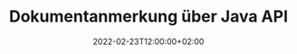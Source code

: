 ---
############################# Static ############################
layout: "product"
date: 2022-02-23T12:00:00+02:00
draft: false

product: "Annotation"
product_tag: "annotation"
platform: "Java"
platform_tag: "java"

############################# Head ############################
head_title: "Java Document Annotation API | Anzeigen und Kommentieren von PDF-Word-Excel-PPTX-Bildern"
head_description: "Java Document Annotation API. Anzeigen, Markieren, Kommentieren und Kommentieren der Dateiformate PDF Word DOCX, Excel XLSX, PPTX, EML EMLX, VSS VSD, OTP, CAD und Bild."

############################# Header ##########################
title: "Dokumentanmerkung über Java API"
description: "Erstellen Sie Java-Anwendungen mit Funktionen zum Anzeigen und Kommentieren von PDF-, HTML-, MS Office- und anderen Dokumentformaten, ohne externe Software installieren zu müssen."
button:
    enable: true
    icon: "fas fa-arrow-down"
    label: "Download kostenlose Testversion"
    link: "https://downloads.groupdocs.com/annotation/java"

############################# SubMenu #########################
submenu:
    enable: true
    
    left:
        img_alt: "GroupDocs.Annotation for Java"
        image: "https://www.groupdocs.cloud/templates/groupdocs/images/product-logos/groupdocs-annotation-java.png"
        product: "GroupDocs.Annotation"
        platform: "Java"

    middle:
        button:
            # button loop
            - link: "#features"
              text: "Merkmale"

            # button loop
            - link: "https://products.groupdocs.app/annotation"
              text: "Live-Demos"

            # button loop
            - link: "https://purchase.groupdocs.com/pricing/annotation/java"
              text: "Preisgestaltung"

    right:
        link_download: "https://downloads.groupdocs.com/annotation"
        link_learn: "https://docs.groupdocs.com/annotation/java/"
        link_buy: "https://purchase.groupdocs.com"

############################# Overview ############################
overview:
    enable: true
    content: |
      GroupDocs.Annotation Java API ist ein Produkt, das Ihnen die Arbeit mit Anmerkungen in Dokumenten auf verschiedenen Plattformen und Betriebssystemen wie Android, MacOS, Linux, Windows ermöglicht. GroupDocs.Annotation bietet eine Bibliothek mit einer einfachen API, die viele Vorteile bietet: Wenn Sie beispielsweise die Vertraulichkeit der Daten wahren oder auswählen müssen, wie viel Leistung Sie für die Arbeit mit der Bibliothek benötigen oder die Arbeit teilweise mit Anmerkungen ändern möchten, ist die Bibliothek sehr hilfreich leicht und flexibel.

      GroupDocs.Annotation für Java API ermöglicht Ihnen die Arbeit mit verschiedenen Arten von Anmerkungen, darunter: Text, Polylinie, Fläche, Unterstreichung, Punkt, Wasserzeichen, Pfeil, Ellipse, Textersetzung, Abstand, Textfeld, Ressourcenschwärzung usw. Und unterstützt die meisten Beliebte Dokumentenformate wie: PDF, HTML, Microsoft Office Word, Excel-Tabellen, PowerPoint-Präsentationen, Visio, Outlook-E-Mails, Bilder, Metadateien, CAD-Zeichnungen und verschiedene andere Formate. Die API bietet die Möglichkeit, Miniaturansichten von Dokumentseiten abzurufen und unterstützt das Importieren und Exportieren von Anmerkungen in und aus PDF-Dateien.

      Mithilfe der Bibliothek können Sie [hinzufügen](/annotation/java/bmp/), [bearbeiten](/annotation/java/bmp/), [extrahieren](/annotation/java/bmp/) und [löschen](/annotation /java/bmp/) Anmerkungen aus Dokumenten hinzufügen, Dokumente drehen, Miniaturansichten ändern. Dies ist keine vollständige Liste aller Möglichkeiten. Es bietet außerdem einen umfassenden Satz an Datenobjekten, mit denen Sie Anmerkungseigenschaften in allen unterstützten Dokumentformaten an Ihre Anforderungen anpassen können.

      Die Arbeit mit der GroupDocs.Annotation for Java API ist sehr einfach und besteht aus nur wenigen Grundschritten. Zuerst müssen Sie eine Lizenz einrichten, dann die Datei auswählen, mit der Sie arbeiten möchten, dann irgendwie mit Dokumentanmerkungen manipulieren (löschen/bearbeiten/extrahieren/löschen) und das Ergebnis speichern. Weitere Informationen finden Sie in der Produktdokumentation (https://docs.groupdocs.com/annotation/java/getting-started/) oder in unseren Beispielen (https://github.com/groupdocs-annotation/GroupDocs.Annotation). -for-Java) festgelegt.
      
      GroupDocs.Annotation wird regelmäßig aktualisiert und unterstützt seine Kunden. Sie sind jederzeit willkommen, uns Fragen zu stellen, Ihre Ideen zu senden oder uns Ihren Bedarf an etwas Neuem mitzuteilen, und wir werden es gerne in unseren neuen Versionen umsetzen.
    tabs:
      enable: true
      
      ## TAB ONE ##
      tab_one:
        description: |
          Im Folgenden finden Sie eine Übersicht über GroupDocs.Annotation für Java:
      
        right:
          enable: true
          icon: "fab fa-html5"
          title:  Überblick
          content: |
            * Anmerkungen hinzufügen
            * Anmerkungen exportieren 
            * Anmerkungen importieren
            * Antwortbasierte Kommentare
            * Anmerkungskompatibilität
      
      ## TAB TWO ##
      tab_two:
        description: |
          GroupDocs.Annotation für Java unterstützt alle gängigen [Dokumentdateiformate](https://docs.groupdocs.com/annotation/java/supported-document-formats/), einschließlich: Microsoft Office, PDF, Bilder und viele andere.

        left:
          enable: true
          table:
            # table loop
            - title: "Microsoft Office Formats"
              content: |
                * **Word**: [DOC](/annotation/java/doc/), [DOCX](/annotation/java/docx/), [DOCM](/annotation/java/docm/), [DOT](/annotation/java/dot/), [DOTX](/annotation/java/dotx/), [RTF](/annotation/java/rtf/)
                * **Excel**: [XLS](/annotation/java/xls/), [XLSX](/annotation/java/xlsx/), [XLSB](/annotation/java/xlsb/), [XLSM](/annotation/java/xlsm/)
                * **PowerPoint**: [PPT](/annotation/java/ppt/), [PPTX](/annotation/java/pptx/), [PPS](/annotation/java/pps/), [PPSX](/annotation/java/ppsx/), [POTM](/annotation/java/potm/), [POTX](/annotation/java/potx/), [PPSM](/annotation/java/ppsm/), [PPTM](/annotation/java/pptm/), [WMF](/annotation/java/wmf/), [EMF](/annotation/java/emf/)
                * **Outlook**: [EML](/annotation/java/eml/), [EMLX](/annotation/java/emlx/), [MSG](/annotation/java/msg/)
                * **Visio**: [VSS](/annotation/java/vss/), [VST](/annotation/java/vst/), [VSD](/annotation/java/vsd/), [VSDX](/annotation/java/vsdx/), [VSX](/annotation/java/vsx/)

        right:
          enable: true
          table:
            # table loop
            - title: "Other Formats"
              content: |
                * **Portable**: [PDF](/annotation/java/pdf/) (PDF/A-1a, PDF/A-1b, PDF/A-2a)
                * **OpenDocument**: [ODT](/annotation/java/odt/), [ODS](/annotation/java/ods/), [ODP](/annotation/java/odp/)
                * **Images**: [BMP](/annotation/java/bmp/), [JPG](/annotation/java/jpg/), [JPEG](/annotation/java/jpeg/), [TIFF](/annotation/java/tiff/), [TIF](/annotation/java/tif/), [PNG](/annotation/java/png/), [GIF](/annotation/java/gif/), [DCM](/annotation/java/dcm/), [DICOM](/annotation/java/dicom/)
                * **AutoCAD**: [DWG](/annotation/java/dwg/), [DXF](/annotation/java/dxf/), [CAD](/annotation/java/cad/)
                * **Other**: [HTM](/annotation/java/htm/), [HTML](/annotation/java/html/), [CSV](/annotation/java/csv/), [DJVU](/annotation/java/djvu/), [OTP](/annotation/java/otp/), [OTT](/annotation/java/ott/)

      ## TAB THREE ##
      tab_three:
        description: |
          GroupDocs.Annotation für Java unterstützt folgende Betriebssysteme, Frameworks und Paketmanager:
        
        left:
          enable: true
          table:
            # table loop
            - icon: "fab fa-windows"
              title:  Betriebssysteme
              content: |
                * Microsoft Windows Desktop
                * Microsoft Windows Server
                * Linux
                * MacOS

            # table loop
            - icon: "fas fa-code"
              title:  Unterstützte Frameworks
              content: |
                * Java 7 (1.7) and above

        right:
          enable: true
          table:
            # table loop
            - icon: "fas fa-cogs"
              title:  Entwicklungsumgebungen
              content: |
                * NetBeans
                * IntelliJ IDEA
                * Eclipse

            # table loop
            - icon: "fas fa-tools"
              title:  Build-Automatisierungstool
              content: |
                * Maven

############################# Features ############################
features:
    enable: true
    title: GroupDocs.Annotation für Java-Funktionen

    feature:
      # feature loop
      - icon: "fas fa-copy"
        link: "https://docs.groupdocs.com/annotation/java/add-area-annotation/"
        content: Fügen Sie Bereichsanmerkungen im Dokument hinzu und verknüpfen Sie einfache und verschachtelte Kommentare

      # feature loop
      - icon: "fas fa-eye"
        link: "https://docs.groupdocs.com/annotation/java/add-arrow-annotation/"
        content: Zeigen Sie mithilfe der Pfeilanmerkung auf einen bestimmten Inhalt

      # feature loop
      - icon: "fas fa-bolt"
        link: "https://docs.groupdocs.com/annotation/java/add-watermark-annotation/"
        content: Setzen Sie Textwasserzeichen auf PDF, Folien, Excel-Arbeitsblätter, Bilder und Diagramme in abgewinkelter Position
      
      # feature loop
      - icon: "fas fa-file-powerpoint"
        link: "https://docs.groupdocs.com/annotation/java/add-point-annotation/"
        content: Fügen Sie mithilfe der Punktanmerkung Popup-Kommentare an jeder Stelle im Dokument hinzu

      # feature loop
      - icon: "fas fa-code"
        link: "https://docs.groupdocs.com/annotation/java/add-polyline-annotation/"
        content: Verwenden Sie Polylinienanmerkungen, um eine Folge von Liniensegmenten, Bogensegmenten oder beidem zu verbinden

      # feature loop
      - icon: "fas fa-cloud"
        link: "https://docs.groupdocs.com/annotation/java/add-ellipse-annotation/"
        content: Fügen Sie Ellipsenanmerkungen zu PDFs, Word-Dokumenten, Tabellenkalkulationen, Präsentationen, Diagrammen und Bildern hinzu

      # feature loop
      - icon: "fas fa-remove-format"
        link: "https://docs.groupdocs.com/annotation/java/add-watermark-annotation/"
        content: Fügen Sie abgewinkelte Wasserzeichen für PDF, PowerPoint, Excel, Bilder und Diagramme hinzu

      # feature loop
      - icon: "fas fa-comment-slash"
        link: "https://docs.groupdocs.com/annotation/java/add-underline-annotation/"
        content: Rufen Sie die Koordinaten der Textanmerkung in der Bilddarstellung eines Dokuments ab

      # feature loop
      - icon: "fas fa-location-arrow"
        link: "https://docs.groupdocs.com/annotation/java/add-annotation-to-the-document/"
        content: Unterstreichen, durchstreichen oder ändern Sie bestimmten Text in einem Dokument

      # feature loop
      - icon: "fas fa-border-all"
        link: "https://docs.groupdocs.com/annotation/java/add-annotation-to-the-document/"
        content: Fügen Sie einem Dokument einen Textstempel oder ein Wasserzeichen und ein Textfeld hinzu

      # feature loop
      - icon: "fas fa-wrench"
        link: "https://docs.groupdocs.com/annotation/java/add-point-annotation/"
        content: Importieren und exportieren Sie Anmerkungen zwischen Word-Dokumenten und PowerPoint-Präsentationen

      # feature loop
      - icon: "fas fa-columns"
        link: "https://docs.groupdocs.com/annotation/java/add-strikeout-annotation/"
        content: Kommentieren Sie Excel-Tabellen mit den Anmerkungstypen „Text“, „Textersetzung“, „Wasserzeichen“ und „Ressourcenschwärzung“.

      # feature loop
      - icon: "fas fa-file-word"
        link: "https://docs.groupdocs.com/annotation/java/get-file-info/"
        content: Fügen Sie PowerPoint-Präsentationen und -Folien Polylinien, Durchstreichungen, Unterstreichungen oder Textanmerkungen hinzu

      # feature loop
      - icon: "fas fa-envelope"
        link: "https://docs.groupdocs.com/annotation/java/basic-usage/"
        content: Markieren Sie Punktanmerkungen in Präsentationen mithilfe von X- und Y-Koordinaten

      # feature loop
      - icon: "fas fa-print"
        link: "https://docs.groupdocs.com/annotation/java/add-strikeout-annotation/"
        content: Fügen Sie Bildern durchgestrichene, Text-, Unterstreichungs- oder Polylinienanmerkungen hinzu

      # feature loop
      - icon: "fas fa-file-archive"
        link: "https://docs.groupdocs.com/annotation/java/add-link-annotation/"
        content: Rufen Sie Dokumentinformationen und Bilder für Visio-Diagramme wie VSS und VSD ab
      
      # feature loop
      - icon: "fas fa-file-code"
        link: "https://docs.groupdocs.com/annotation/java/basic-usage/"
        content: Erhalten Sie Miniaturansichten der Dokumentseiten und arbeiten Sie mit mehrseitigen TIFF-Dateien

      # feature loop
      - icon: "fas fa-file-excel"
        link: "https://docs.groupdocs.com/annotation/java/get-file-info/"
        content: Rufen Sie alle Anmerkungen eines Dokuments mit einem einzigen Funktionsaufruf ab

      # feature loop
      - icon: "fas fa-heading"
        link: "https://docs.groupdocs.com/annotation/java/add-link-annotation/"
        content: Fügen Sie Linkanmerkungen zu PDF-, Word- und PowerPoint-Präsentationen hinzu

      # feature loop
      - icon: "fas fa-project-diagram"
        link: "https://docs.groupdocs.com/annotation/java/add-point-annotation/"
        content: SVG Path Parsing-Unterstützung für PDF, Word, Diagramme, Folien und andere wichtige Dokumentformate

      # feature loop
      - icon: "fas fa-cube"
        link: "https://docs.groupdocs.com/annotation/java/technical-support/"
        content: Unterstützung für das Hinzufügen von Wasserzeichenanmerkungen zu Word-Dokumenten und die Bereinigung für Textersetzung

      # feature loop
      - icon: "fab fa-uncharted"
        link: "https://docs.groupdocs.com/annotation/java/technical-support/"
        content: Unterstützung der Formverarbeitung in Diagrammen für Textanmerkungen
  
      # feature loop
      - icon: "fab fa-uncharted"
        link: "https://docs.groupdocs.com/annotation/java/advanced-usage/"
        content: Sparen Sie Zeit, indem Sie Seitenvorschauen von Dokumenten für eine schnellere Verarbeitung zwischenspeichern
  
      # feature loop
      - icon: "fab fa-uncharted"
        link: "https://docs.groupdocs.com/annotation/java/add-annotation-to-the-document/"
        content: Kommentieren Sie problemlos Word-, Excel- und PowerPoint-Dokumente, auch in älteren Formaten

      # feature loop
      - icon: "fab fa-uncharted"
        link: "https://docs.groupdocs.com/annotation/java/add-distance-annotation/"
        content: Zeigen Sie Beschriftungen für Entfernungsanmerkungen für Excel, PowerPoint und Diagramme an

############################# Support ############################
support:
    enable: true

############################# Solutions ############################
solutions:
    enable: true
    title: GroupDocs.Annotation bietet APIs zur Dokumentanzeige für andere gängige Entwicklungsumgebungen

    solution:
        # solution loop
        - img_alt: "GroupDocs.Annotation for .NET"
          image: "https://www.groupdocs.cloud/templates/groupdocs/images/product-logos/groupdocs-annotation-net.png"
          product: "GroupDocs.Annotation"
          platform: ".NET"
          link: "/annotation/net/"

############################# Back to top ###############################
back_to_top:
  enable: true
---